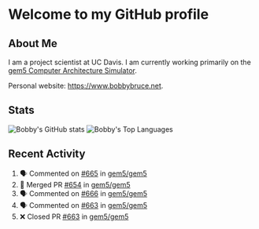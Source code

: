 # Welcome to my GitHub profile

## About Me

I am a project scientist at UC Davis. I am currently working primarily on the [gem5 Computer Architecture Simulator](https://github.com/gem5).

Personal website: <https://www.bobbybruce.net>.

## Stats

![Bobby's GitHub stats](https://github-readme-stats.vercel.app/api?username=bobbyrbruce&show_icons=true&theme=responsive&include_all_commits=true&count_private=true&show=reviews&disable_animations=true)
![Bobby's Top Languages ](https://github-readme-stats.vercel.app/api/top-langs/?username=bobbyrbruce&layout=compact&theme=responsive&count_private=true&langs_count=10&disable_animations=true)

## Recent Activity

<!--START_SECTION:activity-->
1. 🗣 Commented on [#665](https://github.com/gem5/gem5/pull/665#issuecomment-1850862026) in [gem5/gem5](https://github.com/gem5/gem5)
2. 🎉 Merged PR [#654](https://github.com/gem5/gem5/pull/654) in [gem5/gem5](https://github.com/gem5/gem5)
3. 🗣 Commented on [#666](https://github.com/gem5/gem5/pull/666#issuecomment-1846462791) in [gem5/gem5](https://github.com/gem5/gem5)
4. 🗣 Commented on [#663](https://github.com/gem5/gem5/pull/663#issuecomment-1846461705) in [gem5/gem5](https://github.com/gem5/gem5)
5. ❌ Closed PR [#663](https://github.com/gem5/gem5/pull/663) in [gem5/gem5](https://github.com/gem5/gem5)
<!--END_SECTION:activity-->
